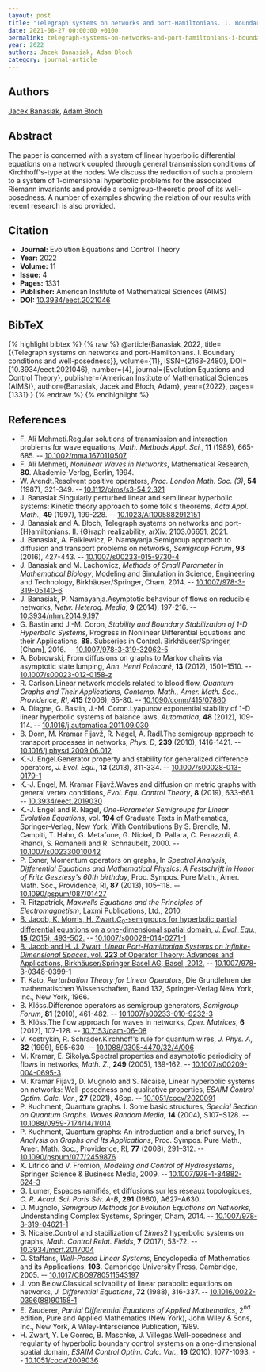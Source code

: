```yaml
---
layout: post
title: "Telegraph systems on networks and port-Hamiltonians. I. Boundary conditions and well-posedness"
date: 2021-08-27 00:00:00 +0100
permalink: telegraph-systems-on-networks-and-port-hamiltonians-i-boundary-conditions-and-well-posedness
year: 2022
authors: Jacek Banasiak, Adam Błoch
category: journal-article
---
```

 
## Authors
[Jacek Banasiak](authors/jacek-banasiak), [Adam Błoch](authors/adam-bloch)
 
## Abstract
The paper is concerned with a system of linear hyperbolic differential equations on a network coupled through general transmission conditions of Kirchhoff's-type at the nodes. We discuss the reduction of such a problem to a system of 1-dimensional hyperbolic problems for the associated Riemann invariants and provide a semigroup-theoretic proof of its well-posedness. A number of examples showing the relation of our results with recent research is also provided.
 
## Citation
- **Journal:** Evolution Equations and Control Theory
- **Year:** 2022
- **Volume:** 11
- **Issue:** 4
- **Pages:** 1331
- **Publisher:** American Institute of Mathematical Sciences (AIMS)
- **DOI:** [10.3934/eect.2021046](https://doi.org/10.3934/eect.2021046)
 
## BibTeX
{% highlight bibtex %}
{% raw %}
@article{Banasiak_2022,
  title={{Telegraph systems on networks and port-Hamiltonians. I. Boundary conditions and well-posedness}},
  volume={11},
  ISSN={2163-2480},
  DOI={10.3934/eect.2021046},
  number={4},
  journal={Evolution Equations and Control Theory},
  publisher={American Institute of Mathematical Sciences (AIMS)},
  author={Banasiak, Jacek and Błoch, Adam},
  year={2022},
  pages={1331}
}
{% endraw %}
{% endhighlight %}
 
## References
- F. Ali Mehmeti.Regular solutions of transmission and interaction problems for wave equations, <i>Math. Methods Appl. Sci.</i>, <b>11</b> (1989), 665-685. -- [10.1002/mma.1670110507](https://doi.org/10.1002/mma.1670110507)
- F. Ali Mehmeti, <i>Nonlinear Waves in Networks</i>, Mathematical Research, <b>80</b>. Akademie-Verlag, Berlin, 1994.
- W. Arendt.Resolvent positive operators, <i>Proc. London Math. Soc. (3)</i>, <b>54</b> (1987), 321-349. -- [10.1112/plms/s3-54.2.321](https://doi.org/10.1112/plms/s3-54.2.321)
- J. Banasiak.Singularly perturbed linear and semilinear hyperbolic systems: Kinetic theory approach to some folk's theorems, <i>Acta Appl. Math.</i>, <b>49</b> (1997), 199-228. -- [10.1023/A:1005882912151](https://doi.org/10.1023/A:1005882912151)
- J. Banasiak and A. Błoch, Telegraph systems on networks and port-{H}amiltonians. II. {G}raph realizability, arXiv: 2103.06651, 2021.
- J. Banasiak, A. Falkiewicz, P. Namayanja.Semigroup approach to diffusion and transport problems on networks, <i>Semigroup Forum</i>, <b>93</b> (2016), 427-443. -- [10.1007/s00233-015-9730-4](https://doi.org/10.1007/s00233-015-9730-4)
- J. Banasiak and M. Lachowicz, <i>Methods of Small Parameter in Mathematical Biology</i>, Modeling and Simulation in Science, Engineering and Technology, Birkhäuser/Springer, Cham, 2014. -- [10.1007/978-3-319-05140-6](https://doi.org/10.1007/978-3-319-05140-6)
- J. Banasiak, P. Namayanja.Asymptotic behaviour of flows on reducible networks, <i>Netw. Heterog. Media</i>, <b>9</b> (2014), 197-216. -- [10.3934/nhm.2014.9.197](https://doi.org/10.3934/nhm.2014.9.197)
- G. Bastin and J.-M. Coron, <i>Stability and Boundary Stabilization of 1-D Hyperbolic Systems</i>, Progress in Nonlinear Differential Equations and their Applications, <b>88</b>. Subseries in Control. Birkhäuser/Springer, [Cham], 2016. -- [10.1007/978-3-319-32062-5](https://doi.org/10.1007/978-3-319-32062-5)
- A. Bobrowski, From diffusions on graphs to Markov chains via asymptotic state lumping, <i>Ann. Henri Poincaré</i>, <b>13</b> (2012), 1501–1510. -- [10.1007/s00023-012-0158-z](https://doi.org/10.1007/s00023-012-0158-z)
- R. Carlson.Linear network models related to blood flow, <i>Quantum Graphs and Their Applications, Contemp. Math., Amer. Math. Soc., Providence, RI</i>, <b>415</b> (2006), 65-80. -- [10.1090/conm/415/07860](https://doi.org/10.1090/conm/415/07860)
- A. Diagne, G. Bastin, J.-M. Coron.Lyapunov exponential stability of 1-D linear hyperbolic systems of balance laws, <i>Automatica</i>, <b>48</b> (2012), 109-114. -- [10.1016/j.automatica.2011.09.030](https://doi.org/10.1016/j.automatica.2011.09.030)
- B. Dorn, M. Kramar Fijavž, R. Nagel, A. Radl.The semigroup approach to transport processes in networks, <i>Phys. D</i>, <b>239</b> (2010), 1416-1421. -- [10.1016/j.physd.2009.06.012](https://doi.org/10.1016/j.physd.2009.06.012)
- K.-J. Engel.Generator property and stability for generalized difference operators, <i>J. Evol. Equ.</i>, <b>13</b> (2013), 311-334. -- [10.1007/s00028-013-0179-1](https://doi.org/10.1007/s00028-013-0179-1)
- K.-J. Engel, M. Kramar Fijavž.Waves and diffusion on metric graphs with general vertex conditions, <i>Evol. Equ. Control Theory</i>, <b>8</b> (2019), 633-661. -- [10.3934/eect.2019030](https://doi.org/10.3934/eect.2019030)
- K.-J. Engel and R. Nagel, <i>One-Parameter Semigroups for Linear Evolution Equations</i>, vol. <b>194</b> of Graduate Texts in Mathematics, Springer-Verlag, New York, With Contributions By S. Brendle, M. Campiti, T. Hahn, G. Metafune, G. Nickel, D. Pallara, C. Perazzoli, A. Rhandi, S. Romanelli and R. Schnaubelt, 2000. -- [10.1007/s002330010042](https://doi.org/10.1007/s002330010042)
- P. Exner, Momentum operators on graphs, In <i>Spectral Analysis, Differential Equations and Mathematical Physics: A Festschrift in Honor of Fritz Gesztesy's 60th birthday</i>, Proc. Sympos. Pure Math., Amer. Math. Soc., Providence, RI, <b>87</b> (2013), 105–118. -- [10.1090/pspum/087/01427](https://doi.org/10.1090/pspum/087/01427)
- R. Fitzpatrick, <i>Maxwells Equations and the Principles of Electromagnetism</i>, Laxmi Publications, Ltd., 2010.
- [B. Jacob, K. Morris, H. Zwart.$C_0$-semigroups for hyperbolic partial differential equations on a one-dimensional spatial domain, <i>J. Evol. Equ.</i>, <b>15</b> (2015), 493-502.](c-0-semigroups-for-hyperbolic-partial-differential-equations-on-a-one-dimensional-spatial-domain) -- [10.1007/s00028-014-0271-1](https://doi.org/10.1007/s00028-014-0271-1)
- [B. Jacob and H. J. Zwart, <i>Linear Port-Hamiltonian Systems on Infinite-Dimensional Spaces</i>, vol. <b>223</b> of Operator Theory: Advances and Applications, Birkhäuser/Springer Basel AG, Basel, 2012.](linear-port-hamiltonian-systems-on-infinite-dimensional-spaces) -- [10.1007/978-3-0348-0399-1](https://doi.org/10.1007/978-3-0348-0399-1)
- T. Kato, <i>Perturbation Theory for Linear Operators</i>, Die Grundlehren der mathematischen Wissenschaften, Band 132, Springer-Verlag New York, Inc., New York, 1966.
- B. Klöss.Difference operators as semigroup generators, <i>Semigroup Forum</i>, <b>81</b> (2010), 461-482. -- [10.1007/s00233-010-9232-3](https://doi.org/10.1007/s00233-010-9232-3)
- B. Klöss.The flow approach for waves in networks, <i>Oper. Matrices</i>, <b>6</b> (2012), 107-128. -- [10.7153/oam-06-08](https://doi.org/10.7153/oam-06-08)
- V. Kostrykin, R. Schrader.Kirchhoff's rule for quantum wires, <i>J. Phys. A</i>, <b>32</b> (1999), 595-630. -- [10.1088/0305-4470/32/4/006](https://doi.org/10.1088/0305-4470/32/4/006)
- M. Kramar, E. Sikolya.Spectral properties and asymptotic periodicity of flows in networks, <i>Math. Z.</i>, <b>249</b> (2005), 139-162. -- [10.1007/s00209-004-0695-3](https://doi.org/10.1007/s00209-004-0695-3)
- M. Kramar Fijavž, D. Mugnolo and S. Nicaise, Linear hyperbolic systems on networks: Well-posedness and qualitative properties, <i>ESAIM Control Optim. Calc. Var.</i>, <b>27</b> (2021), 46pp. -- [10.1051/cocv/2020091](https://doi.org/10.1051/cocv/2020091)
- P. Kuchment, Quantum graphs. I. Some basic structures, <i>Special Section on Quantum Graphs. Waves Random Media</i>, <b>14</b> (2004), S107–S128. -- [10.1088/0959-7174/14/1/014](https://doi.org/10.1088/0959-7174/14/1/014)
- P. Kuchment, Quantum graphs: An introduction and a brief survey, In <i>Analysis on Graphs and Its Applications</i>, Proc. Sympos. Pure Math., Amer. Math. Soc., Providence, RI, <b>77</b> (2008), 291–312. -- [10.1090/pspum/077/2459876](https://doi.org/10.1090/pspum/077/2459876)
- X. Litrico and V. Fromion, <i>Modeling and Control of Hydrosystems</i>, Springer Science &amp; Business Media, 2009. -- [10.1007/978-1-84882-624-3](https://doi.org/10.1007/978-1-84882-624-3)
- G. Lumer, Espaces ramifiés, et diffusions sur les réseaux topologiques, <i>C. R. Acad. Sci. Paris Sér. A-B</i>, <b>291</b> (1980), A627–A630.
- D. Mugnolo, <i>Semigroup Methods for Evolution Equations on Networks</i>, Understanding Complex Systems, Springer, Cham, 2014. -- [10.1007/978-3-319-04621-1](https://doi.org/10.1007/978-3-319-04621-1)
- S. Nicaise.Control and stabilization of $2	imes 2$ hyperbolic systems on graphs, <i>Math. Control Relat. Fields</i>, <b>7</b> (2017), 53-72. -- [10.3934/mcrf.2017004](https://doi.org/10.3934/mcrf.2017004)
- O. Staffans, <i>Well-Posed Linear Systems</i>, Encyclopedia of Mathematics and its Applications, 
<b>103</b>. Cambridge University Press, Cambridge, 2005. -- [10.1017/CBO9780511543197](https://doi.org/10.1017/CBO9780511543197)
- J. von Below.Classical solvability of linear parabolic equations on networks, <i>J. Differential Equations</i>, <b>72</b> (1988), 316-337. -- [10.1016/0022-0396(88)90158-1](https://doi.org/10.1016/0022-0396(88)90158-1)
- E. Zauderer, <i>Partial Differential Equations of Applied Mathematics</i>, 2$^{nd}$ edition, Pure and Applied Mathematics (New York), John Wiley &amp; Sons, Inc., New York, A Wiley-Interscience Publication, 1989.
- H. Zwart, Y. Le Gorrec, B. Maschke, J. Villegas.Well-posedness and regularity of hyperbolic boundary control systems on a one-dimensional spatial domain, <i>ESAIM Control Optim. Calc. Var.</i>, <b>16</b> (2010), 1077-1093. -- [10.1051/cocv/2009036](https://doi.org/10.1051/cocv/2009036)

